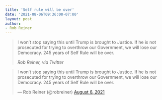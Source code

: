```yaml
---
title: 'Self rule will be over'
date: '2021-08-06T09:36:00-07:00'
layout: post
author:
- Rob Reiner
---
```


> I won’t stop saying this until Trump is brought to Justice. If he is not prosecuted for trying to overthrow our Government, we will lose our Democracy. 245 years of Self Rule will be over.
>
> <cite>Rob Reiner, via Twitter</cite>

<blockquote class="twitter-tweet"><p lang="en" dir="ltr">I won’t stop saying this until Trump is brought to Justice. If he is not prosecuted for trying to overthrow our Government, we will lose our Democracy. 245 years of Self Rule will be over.</p>&mdash; Rob Reiner (@robreiner) <a href="https://twitter.com/robreiner/status/1423791661176393730?ref_src=twsrc%5Etfw">August 6, 2021</a></blockquote> <script async src="https://platform.twitter.com/widgets.js" charset="utf-8"></script>
